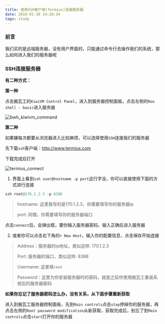 ```yaml
---
title: 使用SSH客户端(Termius)连接服务器
date: 2018-01-30 14:20:34
tags: study
---
```


### 前言

我们买的是远端服务器，没有用户界面的，只能通过命令行去操作我们的系统，那么如何进入我们的服务器呢

<!-- More -->

### SSH连接服务器

**有二种方式：**

**第一种**

点击搬瓦工的`KiwiVM Control Panel`，进入到服务器控制面板，点击左侧的`Roo shell - basic`进入服务器

![bwh_kiwivm_command](/img/study/command/bwh_kiwivm_command.jpg)

**第二种**

如果嫌每次都要从浏览器进入比较麻烦，可以选择使用`SSH`连接我们的服务器

先下载`ssh`客户端：http://www.termius.com

下载完成后打开

![termius_connect](/img/study/command/termius_connect.jpg)

1. 界面上看到`ssh user@hostname -p port`这行字没，你可以直接使用下面的方式进行连接

```python
ssh root@170.1.2.3 -p 8388
```

> hostname: 这里我写的是170.1.2.3，你需要填写你的服务器ip
>
> port: 同理，你需要填写你的服务器端口

点击`connect`后，会弹出框，要你输入服务器密码，输入正确后进入服务器

2. 或者你可以点击右下角的`+ New Host`，输入你的配置信息，点击保存开始连接

> Address：服务器的ip地址，类似这样: 170.1.2.3
>
> Port: 服务器的端口，类似这样: 8388
>
> Username: 这里填`root`
>
> Password：这里为你安装服务器时的密码，就是之前你使用搬瓦工重装系统后的服务器密码

**如果你忘记了服务器密码怎么办，没有关系，从下面步骤重新获取**

进入到搬瓦工服务器控制面板，先到`Main controls`点击`stop`停掉你的服务器，再点击左侧的`Root password modification`从新获取，获取完成后，别忘了到`Main controls`点击`start`打开你的服务器